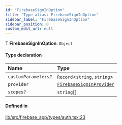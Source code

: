 ```yaml
---
id: "FirebaseSignInOption"
title: "Type alias: FirebaseSignInOption"
sidebar_label: "FirebaseSignInOption"
sidebar_position: 0
custom_edit_url: null
---
```


Ƭ **FirebaseSignInOption**: `Object`

#### Type declaration

| Name | Type |
| :------ | :------ |
| `customParameters?` | `Record`<`string`, `string`\> |
| `provider` | [`FirebaseSignInProvider`](FirebaseSignInProvider.md) |
| `scopes?` | `string`[] |

#### Defined in

[lib/src/firebase_app/types/auth.tsx:23](https://github.com/FireCMSco/firecms/blob/b01ca637/lib/src/firebase_app/types/auth.tsx#L23)
